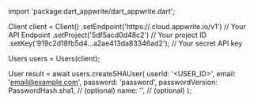import 'package:dart_appwrite/dart_appwrite.dart';

Client client = Client()
    .setEndpoint('https://<REGION>.cloud.appwrite.io/v1') // Your API Endpoint
    .setProject('5df5acd0d48c2') // Your project ID
    .setKey('919c2d18fb5d4...a2ae413da83346ad2'); // Your secret API key

Users users = Users(client);

User result = await users.createSHAUser(
    userId: '<USER_ID>',
    email: 'email@example.com',
    password: 'password',
    passwordVersion: PasswordHash.sha1, // (optional)
    name: '<NAME>', // (optional)
);
